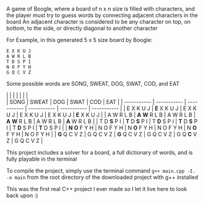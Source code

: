 A game of Boogle, where a board of n x n size is filled with characters, and the player must try to guess words by connecting adjacent characters in the board
An adjacent character is considered to be any character on top, on bottom, to the side, or directly diagonal to another character

For Example, in this generated 5 x 5 size board by Boogle:
```
E X K U J 
A W R L B 
T D S P I 
N O F Y H 
G Q C V Z
```
Some possible words are SONG, SWEAT, DOG, SWAT, COD, and EAT

|                   |                   |               |                   |               |               |     
|       SONG        |        SWEAT      |      DOG      |        SWAT       |      COD      |      EAT      |
|   -----------     |     -----------   |  -----------  |     -----------   |  -----------  |  -----------  |
| E X K U J         | **E** X K U J     | E X K U J     | E X K U J         | E X K U J     | **E** X K U J | 
| A W R L B         | **A** **W** R L B | A W R L B     | **A** **W** R L B | A W R L B     | **A** W R L B |
| T D **S** P I     | **T** D **S** P I | T **D** S P I | **T** D **S** P I | T **D** S P I | **T** D S P I |
| **N** **O** F Y H | N O F Y H         | N **O** F Y H | N O F Y H         | N **O** F Y H | N O F Y H     |
| **G** Q C V Z     | G Q C V Z         | **G** Q C V Z | G Q C V Z         | G Q **C** V Z | G Q C V Z     |

This project includes a solver for a board, a full dictionary of words, and is fully playable in the terminal

To compile the project, simply use the terminal command ```g++ main.cpp -I. -o main``` from the root directory of the downloaded project with g++ installed

This was the first real C++ project I ever made so I let it live here to look back upon :)
